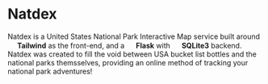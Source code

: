 # Natdex

Natdex is a United States National Park Interactive Map service built around <img src="https://user-images.githubusercontent.com/25181517/202896760-337261ed-ee92-4979-84c4-d4b829c7355d.png" width="15px"/> **Tailwind** as the front-end, and a <img src="https://user-images.githubusercontent.com/25181517/183423775-2276e25d-d43d-4e58-890b-edbc88e915f7.png" width="15px"/> **Flask** with <img src="https://github.com/marwin1991/profile-technology-icons/assets/136815194/82df4543-236b-4e45-9604-5434e3faab17" width="15px"/> **SQLite3** backend. Natdex was created to fill the void between USA bucket list bottles and the national parks themsselves, providing an online method of tracking your national park adventures! 
